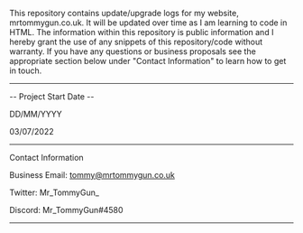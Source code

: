 This repository contains update/upgrade logs for my website, mrtommygun.co.uk. It will be updated over time as I am learning to code in HTML.
The information within this repository is public information and I hereby grant the use of any snippets of this repository/code without warranty.
If you have any questions or business proposals see the appropriate section below under "Contact Information" to learn how to get in touch.



----------------------------------------------------

-- Project Start Date --

   DD/MM/YYYY
   
   03/07/2022
   
 ---------------------------------------------------
 Contact Information
 
 Business Email: tommy@mrtommygun.co.uk
 
 Twitter: Mr_TommyGun_
 
 Discord: Mr_TommyGun#4580
 
  ---------------------------------------------------
